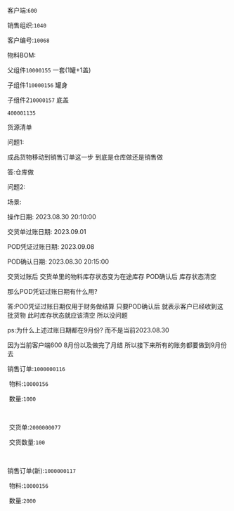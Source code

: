客户端:`600`

销售组织:`1040`

客户编号:`10068`

物料BOM:

父组件`10000155`  一套(1罐+1盖)

子组件1`10000156`  罐身

子组件2`10000157`  底盖







`400001135`



货源清单





问题1:

成品货物移动到销售订单这一步  到底是仓库做还是销售做

答:仓库做



问题2:

场景:

操作日期: 2023.08.30 20:10:00

交货单过账日期: 2023.09.01

POD凭证过账日期: 2023.09.08

POD确认日期: 2023.08.30 20:15:00

交货过账后 交货单里的物料库存状态变为在途库存  POD确认后 库存状态清空

那么POD凭证过账日期有什么用?

答:POD凭证过账日期仅用于财务做结算  只要POD确认后 就表示客户已经收到这批货物 此时库存状态就应该清空 所以没问题

ps:为什么上述过账日期都在9月份? 而不是当前2023.08.30

因为当前客户端600 8月份以及做完了月结  所以接下来所有的账务都要做到9月份去



销售订单:`1000000116`

​	物料:`10000156`

​	数量:`1000`

​	

​	交货单:`2000000077 `

​	交货数量:`100`



​	

销售订单(新):`1000000117`

​	物料:`10000156`

​	数量:`2000`

